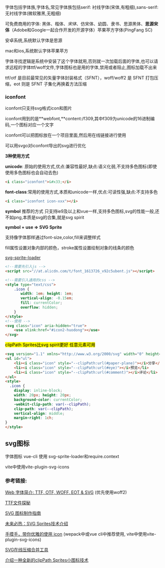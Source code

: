 字体包括字体族,字体名,常见字体族包括serif: 衬线字体(宋体,有粗细),sans-serif: 无衬线字体(微软雅黑,无粗细)

可免费商用的字体: 黑体、楷体、*宋体*、仿宋体、幼圆、隶书、思源黑体、**思源宋体**（Adobe和Google一起合作开发的开源字体）苹果苹方字体(PingFang SC)

安卓系统,系统默认字体是思源

mac和ios,系统默认字体苹果苹方

字体寻找逻辑是系统中安装了这个字体就用,否则就一次加载后面的字体,也可以请求远程的字体ttf/woff文件,字体图标也是用的字体,禁用或者阻止,图标加载不出来



ttf/otf 是目前最常见的矢量字体封装格式（SFNT），woff/woff2 是 SFNT 打包压缩，eot 则是 SFNT 子集化再换着方法压缩



### iconfont

iconfont只支持svg格式icon和图片

iconfont用到的是**webfont,**content:/f309,其中f309为unicode的16进制编码,一个图标对应一个文字

iconfont可以把图标放在一个项目里面,然后用在线链接进行使用

可以用svgo对iconfont导出的svg进行优化

**3种使用方式**

**unicode**: 原始的使用方式,优点:兼容性最好,缺点:语义化弱,不支持多色图标(即使使用多色图标也会自动去色)

```html
<i class="iconfont">&#x33;</i>
```

**font-class**:常用的使用方式,本质和unicode一样,优点:可读性强,缺点:不支持多色

```html
<i class="iconfont icon-xxx"></i>
```

**symbol** 推荐的方式 只支持ie9及以上和vue一样,支持多色图标,svg的性能一般,还不如png,本质是svg的合集,就是svg spirit

**symbol + use => SVG Sprite**

支持像字体那样通过font-size,color,fill来调整样式

fill属性设置对象内部的颜色，stroke属性设置绘制对象的线条的颜色

[svg-sprite-loader](https://github.com/JetBrains/svg-sprite-loader)

```html
<!--需要先引入js -->
<script src="//at.alicdn.com/t/font_1613726_v92c5ubent.js"></script>

<!--需要引入通用的css -->
<style type="text/css">
    .icon {
       width: 1em; height: 1em;
       vertical-align: -0.15em;
       fill: currentColor;
       overflow: hidden;
    }
</style>
<!--使用 -->
<svg class="icon" aria-hidden="true">
    <use xlink:href="#icon2-huodong"></use>
</svg>
```



 <mark>clipPath Sprites比svg spirit更好 任意元素可用</mark>

```html
<svg version="1.1" xmlns="http://www.w3.org/2000/svg" width="0" height="0" style="position:absolute;"><clipPath id="eye"><path transform="scale(0.034722222222222224, 0.0390625)" d="M288 144a110.94 110.94 0 0 0-31.24 5 55.4 55.4 0 0 1 7.24 27 56 56 0 0 1-56 56 55.4 55.4 0 0 1-27-7.24A111.71 111.71 0 1 0 288 144zm284.52 97.4C518.29 135.59 410.93 64 288 64S57.68 135.64 3.48 241.41a32.35 32.35 0 0 0 0 29.19C57.71 376.41 165.07 448 288 448s230.32-71.64 284.52-177.41a32.35 32.35 0 0 0 0-29.19zM288 400c-98.65 0-189.09-55-237.93-144C98.91 167 189.34 112 288 112s189.09 55 237.93 144C477.1 345 386.66 400 288 400z"/></clipPath><clipPath id="paper-plane"><path transform="scale(0.0390625, 0.0390625)" d="M440 6.5L24 246.4c-34.4 19.9-31.1 70.8 5.7 85.9L144 379.6V464c0 46.4 59.2 65.5 86.6 28.6l43.8-59.1 111.9 46.2c5.9 2.4 12.1 3.6 18.3 3.6 8.2 0 16.3-2.1 23.6-6.2 12.8-7.2 21.6-20 23.9-34.5l59.4-387.2c6.1-40.1-36.9-68.8-71.5-48.9zM192 464v-64.6l36.6 15.1L192 464zm212.6-28.7l-153.8-63.5L391 169.5c10.7-15.5-9.5-33.5-23.7-21.2L155.8 332.6 48 288 464 48l-59.4 387.3z"/></clipPath><clipPath id="comment"><path transform="scale(0.0390625, 0.0390625)" d="M256 32C114.6 32 0 125.1 0 240c0 47.6 19.9 91.2 52.9 126.3C38 405.7 7 439.1 6.5 439.5c-6.6 7-8.4 17.2-4.6 26S14.4 480 24 480c61.5 0 110-25.7 139.1-46.3C192 442.8 223.2 448 256 448c141.4 0 256-93.1 256-208S397.4 32 256 32zm0 368c-26.7 0-53.1-4.1-78.4-12.1l-22.7-7.2-19.5 13.8c-14.3 10.1-33.9 21.4-57.5 29 7.3-12.1 14.4-25.7 19.9-40.2l10.6-28.1-20.6-21.8C69.7 314.1 48 282.2 48 240c0-88.2 93.3-160 208-160s208 71.8 208 160-93.3 160-208 160z"/></clipPath></svg> 
<ul id="ul">
    <li><i class="icon" style="--clipPath:url(#paper-plane)"></i>分享</li>
    <li><i class="icon" style="--clipPath:url(#eye)"></i>预览</li>
    <li><i class="icon" style="--clipPath:url(#comment)"></i>评论</li>
</ul>
<style>
  .icon {
    display: inline-block;
    width: 20px; height: 20px;
    background-color: currentColor;
    -webkit-clip-path: var(--clipPath);
    clip-path: var(--clipPath);
    vertical-align: middle;
    margin-right: 1ch;
}
</style>
```





## svg图标

字体图标  vue-cli   使用  svg-sprite-loader和require.context

vite中使用vite-plugin-svg-icons

 

### 参考链接:

[Web 字体简介: TTF, OTF, WOFF, EOT & SVG](https://zhuanlan.zhihu.com/p/28179203)  (优先使用woff2)

[TTF文件探秘](https://juejin.cn/post/6844904062928846862)

[SVG 图标制作指南](https://zhuanlan.zhihu.com/p/20753791?spm=a313x.7781069.1998910419.130&refer=FrontendMagazine)

[未来必热：SVG Sprites技术介绍](https://www.zhangxinxu.com/wordpress/2014/07/introduce-svg-sprite-technology/?spm=a313x.7781069.1998910419.168)

[手摸手，带你优雅的使用 icon](https://juejin.cn/post/6844903517564436493) (wepack中或vue cli中推荐使用, vite中使用vite-plugin-svg-icons)

[SVG在线压缩合并工具](https://www.zhangxinxu.com/sp/svgo/)

[介绍一种全新的clipPath Sprites小图标技术](https://www.zhangxinxu.com/wordpress/2020/10/clip-path-sprites-icon/)

